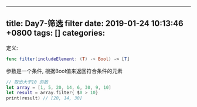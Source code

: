 
---
title: Day7-筛选 filter
date: 2019-01-24 10:13:46 +0800
tags: []
categories: 
---
定义:
```swift
func filter(includeElement: (T) -> Bool) -> [T]
```
参数是一个条件, 根据Bool值来返回符合条件的元素

```swift
// 取出大于10 的数
let array = [1, 5, 20, 14, 6, 30, 9, 10]
let result = array.filter{ $0 > 10}
print(result) // [20, 14, 30]
```


